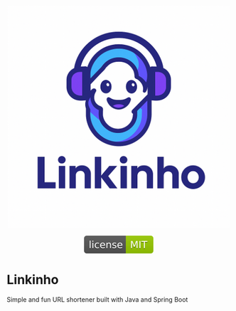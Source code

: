 <p align="center">
  <img src="https://github.com/laurielcio/readme-images/blob/main/linkinho.png?raw=true" alt="Linkinho Logo" width="500"/>
</p>

<p align="center">
  <img src="https://raw.githubusercontent.com/laurielcio/readme-images/97240f5aaab279c4b185200ead798ed61c79948a/license_mit.svg" alt="License: MIT"/>
</p>



# Linkinho
Simple and fun URL shortener built with Java and Spring Boot
